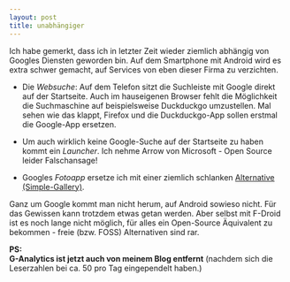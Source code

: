 ```yaml
---
layout: post
title: unabhängiger
---
```


Ich habe gemerkt, dass ich in letzter Zeit wieder ziemlich abhängig von Googles Diensten geworden bin. Auf dem Smartphone mit Android wird es extra schwer gemacht, auf Services von eben dieser Firma zu verzichten.

- Die *Websuche*: Auf dem Telefon sitzt die Suchleiste mit Google 	direkt auf der Startseite. Auch im hauseigenen Browser fehlt die Möglichkeit die 	Suchmaschine auf beispielsweise Duckduckgo umzustellen. 
	Mal sehen wie das klappt, Firefox und die Duckduckgo-App sollen erstmal die 		Google-App ersetzen.

- Um auch wirklich keine Google-Suche auf der Startseite zu haben kommt ein *Launcher*. 	Ich nehme Arrow von Microsoft - Open Source leider Falschansage!

- Googles *Fotoapp* ersetze ich mit einer ziemlich schlanken [Alternative (Simple-Gallery)](https://github.com/SimpleMobileTools/Simple-Gallery).

Ganz um Google kommt man nicht herum, auf Android sowieso nicht. Für das Gewissen kann trotzdem etwas getan werden.
Aber selbst mit F-Droid ist es noch lange nicht möglich, für alles ein Open-Source Äquivalent zu bekommen - freie (bzw. FOSS) Alternativen sind rar.

**PS:  
G-Analytics ist jetzt auch von meinem Blog entfernt** (nachdem sich die Leserzahlen bei ca. 50 pro Tag eingependelt haben.)